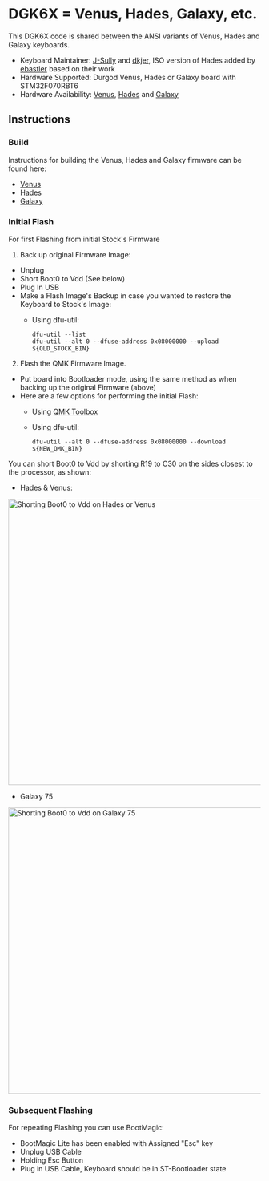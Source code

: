 # DGK6X = Venus, Hades, Galaxy, etc.

This DGK6X code is shared between the ANSI variants of Venus, Hades and Galaxy keyboards. 

* Keyboard Maintainer: [J-Sully](https://github.com/J-Sully) and [dkjer](https://github.com/dkjer), ISO version of Hades added by [ebastler](https://github.com/ebastler) based on their work
* Hardware Supported: Durgod Venus, Hades or Galaxy board with STM32F070RBT6 
* Hardware Availability: [Venus](https://www.amazon.com/dp/B07XFP5MMZ), [Hades](https://www.amazon.com/gp/product/B08562392T) and [Galaxy](https://www.amazon.com/Galaxy-75-Modular-Mechanical-Keyboard/dp/B08PDRD8MP)

## Instructions

### Build

Instructions for building the Venus, Hades and Galaxy firmware can be found here: 
* [Venus](venus/readme.md)
* [Hades](hades/readme.md)
* [Galaxy](galaxy/readme.md)

### Initial Flash

For first Flashing from initial Stock's Firmware

1. Back up original Firmware Image:
- Unplug
- Short Boot0 to Vdd (See below)
- Plug In USB
- Make a Flash Image's Backup in case you wanted to restore the Keyboard to Stock's Image:
  - Using dfu-util:

        dfu-util --list
        dfu-util --alt 0 --dfuse-address 0x08000000 --upload ${OLD_STOCK_BIN}

2. Flash the QMK Firmware Image.
- Put board into Bootloader mode, using the same method as when backing up the original Firmware (above)
- Here are a few options for performing the initial Flash:
  - Using [QMK Toolbox](https://github.com/qmk/qmk_toolbox)
  - Using dfu-util:

        dfu-util --alt 0 --dfuse-address 0x08000000 --download ${NEW_QMK_BIN}

You can short Boot0 to Vdd by shorting R19 to C30 on the sides closest to the processor, as shown:

* Hades & Venus:
<img src="https://i.imgur.com/JwF7MeZ.jpg" width="520" height="571" alt="Shorting Boot0 to Vdd on Hades or Venus">

* Galaxy 75
<img src="https://i.imgur.com/b9eZG5T.jpg" width="520" height="571" alt="Shorting Boot0 to Vdd on Galaxy 75">

### Subsequent Flashing

For repeating Flashing you can use BootMagic:
- BootMagic Lite has been enabled with Assigned "Esc" key 
- Unplug USB Cable
- Holding Esc Button 
- Plug in USB Cable, Keyboard should be in ST-Bootloader state

